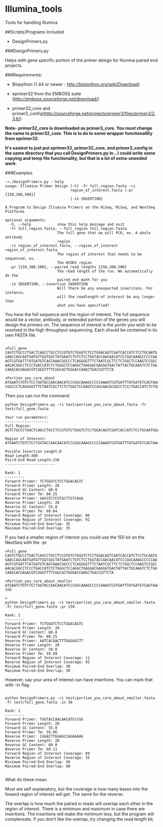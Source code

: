 Illumina_tools
==============

Tools for handling Illumina 

##Scripts/Programs Included

* DesignPrimers.py

###DesignPrimers.py

Helps with gene specific portion of the primer deisgn for Illumina paired end projects.

###Requirements:

 * Biopython (1.44 or newer - http://biopython.org/wiki/Download)

 * eprimer32 from the EMBOSS suite (http://emboss.sourceforge.net/download/)

 * primer32_core and primer3_config(http://sourceforge.net/projects/primer3/files/primer3/2.3.6/)

**Note- primer32_core is downloaded as primer3_core. You must change the name to primer32_core. This is to do to some wrapper functionallity from eprimer32.** 

**It's easiest to just put eprimer32, primer32_core, and primer3_config in the same directory that you call DesignPrimers.py in...I could write some copying and temp file functionality, but that is a lot of extra-uneeded work.**

###Examples

```
->./DesignPrimers.py --help
usage: Illumina Primer Design [-h] -fr full_region.fasta -ri
                              region_of_interest.fasta [-pr {150,300,500}]
                              [-in INSERTION]

A Program to Design Illumina Primers on the HiSeq, MiSeq, and NextSeq
Platforms

optional arguments:
  -h, --help            show this help message and exit
  -fr full_region.fasta, --full_region full_region.fasta
                        The full gene that we will PCR, ex. A whole antibody
                        region
  -ri region_of_interest.fasta, --region_of_interest region_of_interest.fasta
                        The region of interest that needs to be sequenced, ex.
                        The HCDR3 region
  -pr {150,300,500}, --paired_read_lengths {150,300,500}
                        The read length of the run. We automatically do the
                        paired end math for you
  -in INSERTION, --insertion INSERTION
                        Will there be any unexpected inseritons. For instance,
                        will the readlength of interest be any longer than
                        what you have specified?
```

You have the full sequence and the region of interest. The full sequence would be a vector, antibody, or extended portion of the genes you will design the primers on. The sequence of interest is the portin you wish to be resolved in the high throughput sequencing. Each should be contained in its own FASTA file.

```

>Full_gene
CAGTCTGCCCTGACTCAGCCTGCCTCCGTGTCTGGGTCTCCTGGACAGTCGATCACCATCTCCTGCAATG
GAACCAGCAATGATGTTGGTGGCTATGAATCTGTCTCCTGGTACCAACAACATCCCGGCAAAGCCCCCAA
AGTCGTGATTTATGATGTCAGTAAACGGCCCTCAGGGGTTTCTAATCGCTTCTCTGGCTCCAAGTCCGGC
AACACGGCCTCCCTGACCATCTCTGGGCTCCAGGCTGAGGACGAGGGTGACTATTACTGCAAGTCTCTGA
CAAGCACGAGACGTCGGGTTTTCGGCACTGGGACCAAGCTGACCGTTCTA

>Portion_you_care_about
ATGAATCTGTCTCCTGGTACCAACAACATCCCGGCAAAGCCCCCAAAGTCGTGATTTATGATGTCAGTAAA
CGGCCCTCAGGGGTTTCTAATCGCTTCTCTGGCTCCAAGTCCGGCAACACGGCCTCCCTGACCATCTCTGG
```

Then you can run the command:

```
python DesignPrimers.py -ri test/portion_you_care_about.fasta -fr test/full_gene.fasta

Your run parameters:
--------------------
Full Region:
AGTCTGCCCTGACTCAGCCTGCCTCCGTGTCTGGGTCTCCTGGACAGTCGATCACCATCTCCTGCAATGGAACCAGCAATGATGTTGGTGGCTATGAATCTGTCTCCTGGTACCAACAACATCCCGGCAAAGCCCCCAAAGTCGTGATTTATGATGTCAGTAAACGGCCCTCAGGGGTTTCTAATCGCTTCTCTGGCTCCAAGTCCGGCAACACGGCCTCCCTGACCATCTCTGGGCTCCAGGCTGAGGACGAGGGTGACTATTACTGCAAGTCTCTGACAAGCACGAGACGTCGGGTTTTCGGCACTGGGACCAAGCTGACCGTTCTA

Region of Interest:
ATGAATCTGTCTCCTGGTACCAACAACATCCCGGCAAAGCCCCCAAAGTCGTGATTTATGATGTCAGTAAACGGCCCTCAGGGGTTTCTAATCGCTTCTCTGGCTCCAAGTCCGGCAACACGGCCTCCCTGACCATCTCTGG

Posible Insertion Lenght:0
Read Length:300
Paird-End Read Length:150
-----------------------

Rank: 1
---------
Forward Primer: TCTGGGTCTCCTGGACAGTC
Forward Primer Length: 20
Forward GC Content: 60.0
Forward Primer Tm: 60.25
Reverse Primer: GACGTCTCGTGCTTGTCAGA
Reverse Primer Length: 20
Reverse GC Content: 55.0
Reverse Primer Tm: 60.04
Forward Region of Interest Coverage: 86
Reverse Region of Interest Coverage: 91
Minimum Paired-End Overlap: 35
Maximum Paired-End Overlap: 35

```

If you had a smaller region of interest you could use the 150 kit on the NextSeq with the -pr

```
>Full_gene
CAGTCTGCCCTGACTCAGCCTGCCTCCGTGTCTGGGTCTCCTGGACAGTCGATCACCATCTCCTGCAATG
GAACCAGCAATGATGTTGGTGGCTATGAATCTGTCTCCTGGTACCAACAACATCCCGGCAAAGCCCCCAA
AGTCGTGATTTATGATGTCAGTAAACGGCCCTCAGGGGTTTCTAATCGCTTCTCTGGCTCCAAGTCCGGC
AACACGGCCTCCCTGACCATCTCTGGGCTCCAGGCTGAGGACGAGGGTGACTATTACTGCAAGTCTCTGA
CAAGCACGAGACGTCGGGTTTTCGGCACTGGGACCAAGCTGACCGTTCTA

>Portion_you_care_about_smaller
ATGAATCTGTCTCCTGGTACCAACAACATCCCGGCAAAGCCCCCAAAGTCGTGATTTATGATGTCAGTAAA
CGG

>
python DesignPrimers.py -ri test/portion_you_care_about_smaller.fasta -fr test/full_gene.fasta -pr 150

Rank: 1
---------
Forward Primer: TCTGGGTCTCCTGGACAGTC
Forward Primer Length: 20
Forward GC Content: 60.0
Forward Primer Tm: 60.25
Reverse Primer: AATCACGACTTTGGGGGCTT
Reverse Primer Length: 20
Reverse GC Content: 50.0
Reverse Primer Tm: 59.89
Forward Region of Interest Coverage: 11
Reverse Region of Interest Coverage: 93
Minimum Paired-End Overlap: 30
Maximum Paired-End Overlap: 30

```

However, say your area of interest can have insertions. You can mark that with -in flag.


```

python DesignPrimers.py -ri test/portion_you_care_about_smaller.fasta -fr test/full_gene.fasta -in 30

Rank: 1
---------
Forward Primer: TGGTACCAACAACATCCCGG
Forward Primer Length: 20
Forward GC Content: 55.0
Forward Primer Tm: 59.96
Reverse Primer: CGGACTTGGAGCCAGAGAAG
Reverse Primer Length: 20
Reverse GC Content: 60.0
Reverse Primer Tm: 60.11
Forward Region of Interest Coverage: 89
Reverse Region of Interest Coverage: 35
Minimum Paired-End Overlap: 50
Maximum Paired-End Overlap: 80


```

What do these mean.

Most are self explanatory, but the coverage is how many bases into the foward region of interest will get. The same for the reverse.

The overlap is how much the paired in reads will overlap each other in the region of interest. There is a minimum and maximum in case there are insertions. The insertions will make the minimum less, but the program will complensate. If you don't like the overlap, try changing the read length kit.


